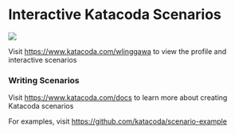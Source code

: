 # Interactive Katacoda Scenarios

[![](http://shields.katacoda.com/katacoda/wlinggawa/count.svg)](https://www.katacoda.com/wlinggawa "Get your profile on Katacoda.com")

Visit https://www.katacoda.com/wlinggawa to view the profile and interactive scenarios

### Writing Scenarios
Visit https://www.katacoda.com/docs to learn more about creating Katacoda scenarios

For examples, visit https://github.com/katacoda/scenario-example
